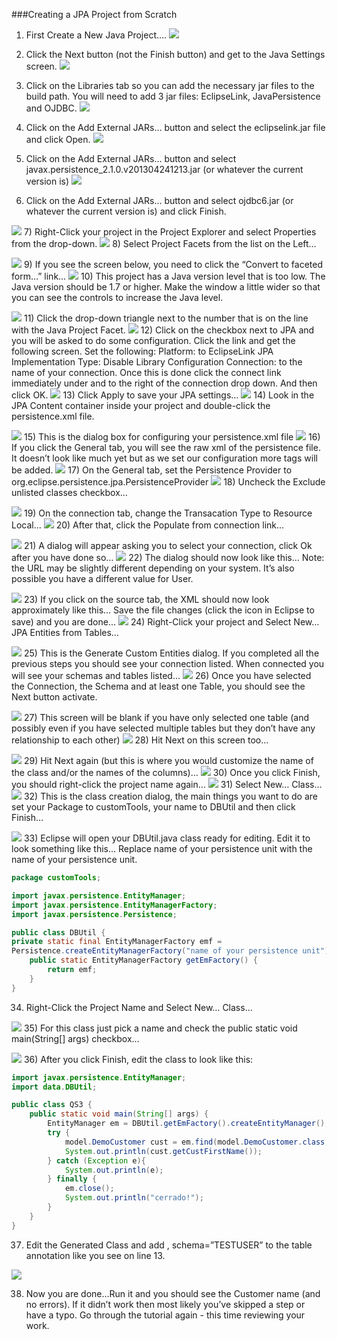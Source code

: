 <!-- this is the tutorial slowly I turned -->
###Creating a JPA Project from Scratch

1) First Create a New Java Project….
![](images/slowlyiturned/image10.png)
2) Click the Next button (not the Finish button) and get to the Java Settings screen.
![](images/slowlyiturned/image12.png)

3) Click on the Libraries tab so you can add the necessary jar files to the build path. You will need to add 3 jar files: EclipseLink, JavaPersistence and OJDBC.
![](images/slowlyiturned/image11.png)
4) Click on the Add External JARs… button and select the eclipselink.jar file and click Open. 
![](images/slowlyiturned/image14.png)
5) Click on the Add External JARs… button and select javax.persistence_2.1.0.v201304241213.jar (or whatever the current version is)
![](images/slowlyiturned/image13.png)
6) Click on the Add External JARs… button and select ojdbc6.jar (or whatever the current version is) and click Finish.

![](images/slowlyiturned/image16.png)
7) Right-Click your project in the Project Explorer and select Properties from the drop-down.
![](images/slowlyiturned/image15.png)
8) Select Project Facets from the list on the Left…

![](images/slowlyiturned/image20.png)
9) If you see the screen below, you need to click the “Convert to faceted form…” link…
![](images/slowlyiturned/image18.png)
10) This project has a Java version level that is too low.  The Java version should be 1.7 or higher.
Make the window a little wider so that you can see the controls to increase the Java level.

![](images/slowlyiturned/image25.png)
11) Click the drop-down triangle next to the number that is on the line with the Java Project Facet.
![](images/slowlyiturned/image21.png)
12) Click on the checkbox next to JPA and you will be asked to do some configuration. Click the link and get the following screen. Set the following:
Platform: to EclipseLink
JPA Implementation Type: Disable Library Configuration
Connection: to the name of your connection. 
Once this is done click the connect link immediately under and to the right of the connection drop down. 
And then click OK.
![](images/slowlyiturned/image23.png)
13) Click Apply to save your JPA settings…
![](images/slowlyiturned/image26.png)
14) Look in the JPA Content container inside your project and double-click the persistence.xml file.

![](images/slowlyiturned/image28.png)
15) This is the dialog box for configuring your persistence.xml file
![](images/slowlyiturned/image29.png)
16) If you click the General tab, you will see the raw xml of the persistence file. It doesn’t look like much yet but as we set our configuration more tags will be added.
![](images/slowlyiturned/image30.png)
17) On the General tab, set the Persistence Provider to  org.eclipse.persistence.jpa.PersistenceProvider
![](images/slowlyiturned/image31.png)
18) Uncheck the Exclude unlisted classes checkbox…

![](images/slowlyiturned/image32.png)
19) On the connection tab, change the Transacation Type to Resource Local…
![](images/slowlyiturned/image33.png)
20) After that, click the Populate from connection link…

![](images/slowlyiturned/image34.png)
21) A dialog will appear asking you to select your connection, click Ok after you have done so…
![](images/slowlyiturned/image00.png)
22) The dialog should now look like this… Note: the URL may be slightly different depending on your system. It’s also possible you have a different value for User.

![](images/slowlyiturned/image01.png)
23) If you click on the source tab, the XML should now look approximately like this… 
Save the file changes (click the icon in Eclipse to save) and you are done…
![](images/slowlyiturned/image02.png)
24) Right-Click your project and Select New… JPA Entities from Tables…

![](images/slowlyiturned/image03.png)
25) This is the Generate Custom Entities dialog. If you completed all the previous steps you should see your connection listed. When connected you will see your schemas and tables listed…
![](images/slowlyiturned/image04.png)
26) Once you have selected the Connection, the Schema and at least one Table, you should see the Next button activate.

![](images/slowlyiturned/image05.png)
27) This screen will be blank if you have only selected one table (and possibly even if you have selected multiple tables but they don’t have any relationship to each other)
![](images/slowlyiturned/image06.png)
28) Hit Next on this screen too…

![](images/slowlyiturned/image07.png)
29) Hit Next again (but this is where you would customize the name of the class and/or the names of the columns)…
![](images/slowlyiturned/image08.png)
30) Once you click Finish, you should right-click the project name again…
![](images/slowlyiturned/image09.png)
31) Select New… Class…
![](images/slowlyiturned/image17.png)
32) This is the class creation dialog, the main things you want to do are set your Package to customTools, your name to DBUtil and then click Finish…

![](images/slowlyiturned/image19.png)
33) Eclipse will open your DBUtil.java class ready for editing. Edit it to look something like this…
Replace name of your persistence unit with the name of your persistence unit.

```java
package customTools;

import javax.persistence.EntityManager;
import javax.persistence.EntityManagerFactory;
import javax.persistence.Persistence;

public class DBUtil {
private static final EntityManagerFactory emf = 
Persistence.createEntityManagerFactory("name of your persistence unit");
	public static EntityManagerFactory getEmFactory() {
		return emf;
	}
}
```
34) Right-Click the Project Name and Select New… Class…

![](images/slowlyiturned/image22.png)
35) For this class just pick a name and check the public static void main(String[] args) checkbox…

![](images/slowlyiturned/image24.png)
36) After you click Finish, edit the class to look like this:

```java
import javax.persistence.EntityManager;
import data.DBUtil;

public class QS3 {
	public static void main(String[] args) {
		EntityManager em = DBUtil.getEmFactory().createEntityManager();
		try {
			model.DemoCustomer cust = em.find(model.DemoCustomer.class, (long)2);
			System.out.println(cust.getCustFirstName());
		} catch (Exception e){
			System.out.println(e);
		} finally {
			em.close();
			System.out.println("cerrado!");
		}
	}
}

```
37)  Edit the Generated Class and add , schema=”TESTUSER” to the table annotation like you see on line 13.

![](images/slowlyiturned/image27.png)

38) Now you are done…Run it and you should see the Customer name (and no errors).
If it didn’t work then most likely you’ve skipped a step or have a typo. Go through the tutorial again - this time reviewing your work.

